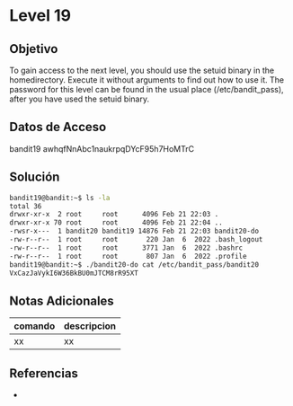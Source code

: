 # Level 19

## Objetivo
To gain access to the next level, you should use the setuid binary in the homedirectory. Execute it without arguments to find out how to use it. The password for this level can be found in the usual place (/etc/bandit_pass), after you have used the setuid binary.

## Datos de Acceso
bandit19
awhqfNnAbc1naukrpqDYcF95h7HoMTrC

## Solución
```bash
bandit19@bandit:~$ ls -la
total 36
drwxr-xr-x  2 root     root      4096 Feb 21 22:03 .
drwxr-xr-x 70 root     root      4096 Feb 21 22:04 ..
-rwsr-x---  1 bandit20 bandit19 14876 Feb 21 22:03 bandit20-do
-rw-r--r--  1 root     root       220 Jan  6  2022 .bash_logout
-rw-r--r--  1 root     root      3771 Jan  6  2022 .bashrc
-rw-r--r--  1 root     root       807 Jan  6  2022 .profile
bandit19@bandit:~$ ./bandit20-do cat /etc/bandit_pass/bandit20
VxCazJaVykI6W36BkBU0mJTCM8rR95XT
```

## Notas Adicionales
|comando|descripcion|
|---|---|
|xx|xx|

## Referencias
- []()
